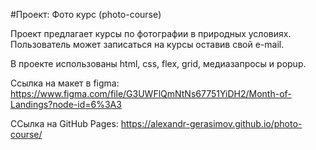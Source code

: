 #Проект: Фото курс (photo-course)

Проект предлагает курсы по фотографии в природных условиях. Пользователь может записаться на курсы оставив свой e-mail.

В проекте использованы html, css, flex, grid, медиазапросы и popup.

Ссылка на макет в figma: https://www.figma.com/file/G3UWFlQmNtNs67751YiDH2/Month-of-Landings?node-id=6%3A3

ССылка на GitHub Pages: https://alexandr-gerasimov.github.io/photo-course/

